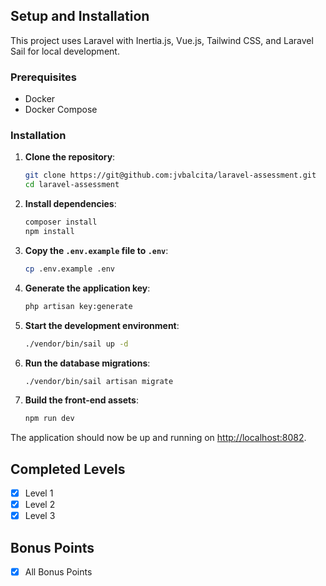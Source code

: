 ## Setup and Installation

This project uses Laravel with Inertia.js, Vue.js, Tailwind CSS, and Laravel Sail for local development.

### Prerequisites

- Docker
- Docker Compose

### Installation

1. **Clone the repository**:
    ```sh
    git clone https://git@github.com:jvbalcita/laravel-assessment.git
    cd laravel-assessment
    ```

2. **Install dependencies**:
    ```sh
    composer install
    npm install
    ```

3. **Copy the `.env.example` file to `.env`**:
    ```sh
    cp .env.example .env
    ```

4. **Generate the application key**:
    ```sh
    php artisan key:generate
    ```

5. **Start the development environment**:
    ```sh
    ./vendor/bin/sail up -d
    ```

6. **Run the database migrations**:
    ```sh
    ./vendor/bin/sail artisan migrate
    ```

7. **Build the front-end assets**:
    ```sh
    npm run dev
    ```

The application should now be up and running on [http://localhost:8082](http://localhost:8082).

## Completed Levels

- [x] Level 1
- [x] Level 2
- [x] Level 3

## Bonus Points

- [x] All Bonus Points
